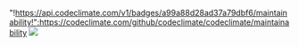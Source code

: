 "!https://api.codeclimate.com/v1/badges/a99a88d28ad37a79dbf6/maintainability!":https://codeclimate.com/github/codeclimate/codeclimate/maintainability
![](https://github.com/actions/hello-world/workflows/Greet%20Everyone/badge.svg)
